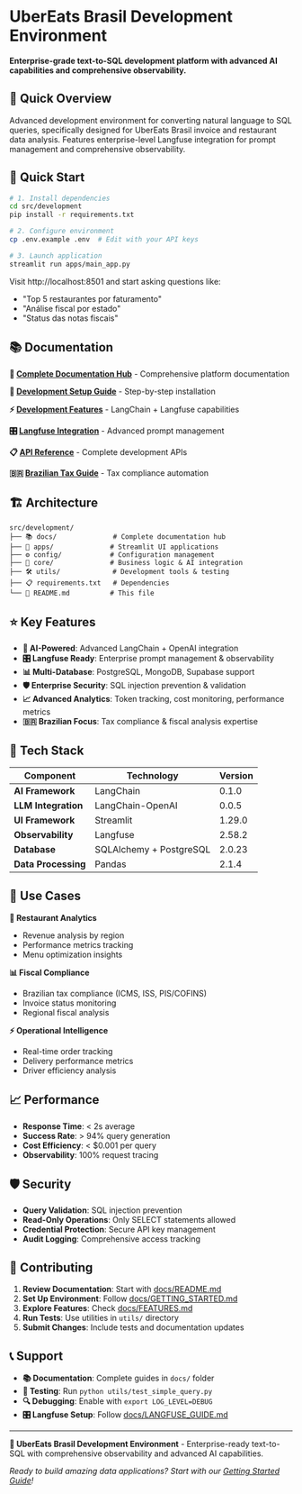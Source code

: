 # UberEats Brasil Development Environment

**Enterprise-grade text-to-SQL development platform with advanced AI capabilities and comprehensive observability.**

## 🎯 Quick Overview

Advanced development environment for converting natural language to SQL queries, specifically designed for UberEats Brasil invoice and restaurant data analysis. Features enterprise-level Langfuse integration for prompt management and comprehensive observability.

## 🚀 Quick Start

```bash
# 1. Install dependencies
cd src/development
pip install -r requirements.txt

# 2. Configure environment
cp .env.example .env  # Edit with your API keys

# 3. Launch application  
streamlit run apps/main_app.py
```

Visit http://localhost:8501 and start asking questions like:
- "Top 5 restaurantes por faturamento"
- "Análise fiscal por estado"
- "Status das notas fiscais"

## 📚 Documentation

**📖 [Complete Documentation Hub](../docs/README.md)** - Comprehensive platform documentation

**🚀 [Development Setup Guide](../docs/guides/DEVELOPMENT_SETUP.md)** - Step-by-step installation

**⚡ [Development Features](../docs/guides/DEVELOPMENT_FEATURES.md)** - LangChain + Langfuse capabilities

**🎛️ [Langfuse Integration](../docs/guides/LANGFUSE_GUIDE.md)** - Advanced prompt management

**📋 [API Reference](../docs/api/API_REFERENCE.md)** - Complete development APIs

**🇧🇷 [Brazilian Tax Guide](../docs/guides/BRAZILIAN_TAX_GUIDE.md)** - Tax compliance automation

## 🏗️ Architecture

```
src/development/
├── 📚 docs/              # Complete documentation hub
├── 🎨 apps/              # Streamlit UI applications  
├── ⚙️ config/            # Configuration management
├── 🧠 core/              # Business logic & AI integration
├── 🛠️ utils/             # Development tools & testing
├── 📋 requirements.txt   # Dependencies
└── 📖 README.md          # This file
```

## ⭐ Key Features

- **🤖 AI-Powered**: Advanced LangChain + OpenAI integration
- **🎛️ Langfuse Ready**: Enterprise prompt management & observability  
- **📊 Multi-Database**: PostgreSQL, MongoDB, Supabase support
- **🛡️ Enterprise Security**: SQL injection prevention & validation
- **📈 Advanced Analytics**: Token tracking, cost monitoring, performance metrics
- **🇧🇷 Brazilian Focus**: Tax compliance & fiscal analysis expertise

## 🔧 Tech Stack

| Component | Technology | Version |
|-----------|------------|---------|
| **AI Framework** | LangChain | 0.1.0 |
| **LLM Integration** | LangChain-OpenAI | 0.0.5 |
| **UI Framework** | Streamlit | 1.29.0 |
| **Observability** | Langfuse | 2.58.2 |
| **Database** | SQLAlchemy + PostgreSQL | 2.0.23 |
| **Data Processing** | Pandas | 2.1.4 |

## 🎯 Use Cases

**🏪 Restaurant Analytics**
- Revenue analysis by region
- Performance metrics tracking
- Menu optimization insights

**📊 Fiscal Compliance**  
- Brazilian tax compliance (ICMS, ISS, PIS/COFINS)
- Invoice status monitoring
- Regional fiscal analysis

**⚡ Operational Intelligence**
- Real-time order tracking
- Delivery performance metrics
- Driver efficiency analysis

## 📈 Performance

- **Response Time**: < 2s average
- **Success Rate**: > 94% query generation  
- **Cost Efficiency**: < $0.001 per query
- **Observability**: 100% request tracing

## 🛡️ Security

- **Query Validation**: SQL injection prevention
- **Read-Only Operations**: Only SELECT statements allowed
- **Credential Protection**: Secure API key management
- **Audit Logging**: Comprehensive access tracking

## 🤝 Contributing

1. **Review Documentation**: Start with [docs/README.md](docs/README.md)
2. **Set Up Environment**: Follow [docs/GETTING_STARTED.md](docs/GETTING_STARTED.md)
3. **Explore Features**: Check [docs/FEATURES.md](docs/FEATURES.md)
4. **Run Tests**: Use utilities in `utils/` directory
5. **Submit Changes**: Include tests and documentation updates

## 📞 Support

- **📚 Documentation**: Complete guides in `docs/` folder
- **🧪 Testing**: Run `python utils/test_simple_query.py`
- **🔍 Debugging**: Enable with `export LOG_LEVEL=DEBUG`
- **🎛️ Langfuse Setup**: Follow [docs/LANGFUSE_GUIDE.md](docs/LANGFUSE_GUIDE.md)

---

**🍔 UberEats Brasil Development Environment** - Enterprise-ready text-to-SQL with comprehensive observability and advanced AI capabilities.

*Ready to build amazing data applications? Start with our [Getting Started Guide](docs/GETTING_STARTED.md)!*